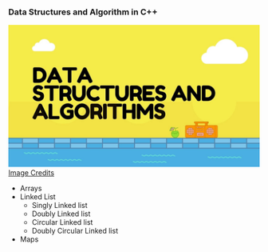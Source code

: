 ### Data Structures and Algorithm in C++

![dsa-banner](imgs/dsa-banner.jpg)
[Image Credits](https://medium.com/@mohamedmansormemo/algorithms-and-data-structure-1c2ad2dd8675)
* Arrays 
* Linked List
   * Singly Linked list
   * Doubly Linked list
   * Circular Linked list
   * Doubly Circular Linked list
* Maps